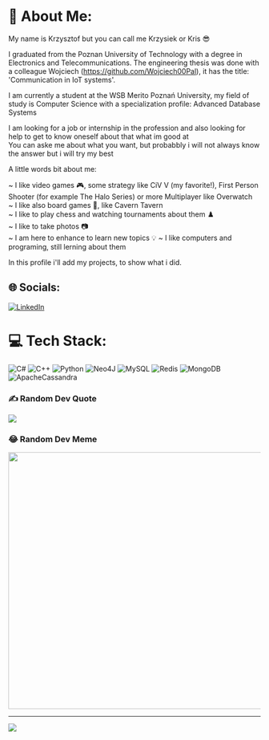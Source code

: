 # 💫 About Me:

My name is Krzysztof but you can call me Krzysiek or Kris 😎

I graduated from the Poznan University of Technology with a degree in Electronics and Telecommunications. The engineering thesis was done with a colleague Wojciech (https://github.com/Wojciech00Pal), it has the title: 'Communication in IoT systems'.<br>

I am currently a student at the WSB Merito Poznań University, my field of study is Computer Science with a specialization profile: Advanced Database Systems<br>

I am looking for a job or internship in the profession and also looking for help to get to know oneself about that what im good at<br>
You can aske me about what you want, but probabbly i will not always know the answer but i will try my best<br>

A little words bit about me:

~ I like video games 🎮, some strategy like CiV V (my favorite!), First Person Shooter (for example The Halo Series) or more Multiplayer like Overwatch <br />
~ I like also board games 🎲, like Cavern Tavern <br />
~ I like to play chess and watching tournaments about them ♟️ <br />
~ I like to take photos 📷 <br />
~ I am here to enhance to learn new topics 💡 
~ I like computers and programing, still lerning about them 

In this profile i'll add my projects, to show what i did.

## 🌐 Socials:
[![LinkedIn](https://img.shields.io/badge/LinkedIn-%230077B5.svg?logo=linkedin&logoColor=white)](https://linkedin.com/in/https://www.linkedin.com/in/krzysztof-storo%C5%BCuk-b61bab225/) 

# 💻 Tech Stack:
![C#](https://img.shields.io/badge/c%23-%23239120.svg?style=for-the-badge&logo=c-sharp&logoColor=white) ![C++](https://img.shields.io/badge/c++-%2300599C.svg?style=for-the-badge&logo=c%2B%2B&logoColor=white) ![Python](https://img.shields.io/badge/python-3670A0?style=for-the-badge&logo=python&logoColor=ffdd54) 	![Neo4J](https://img.shields.io/badge/Neo4j-008CC1?style=for-the-badge&logo=neo4j&logoColor=white) ![MySQL](https://img.shields.io/badge/mysql-%2300f.svg?style=for-the-badge&logo=mysql&logoColor=white) ![Redis](https://img.shields.io/badge/redis-%23DD0031.svg?style=for-the-badge&logo=redis&logoColor=white) ![MongoDB](https://img.shields.io/badge/MongoDB-%234ea94b.svg?style=for-the-badge&logo=mongodb&logoColor=white) ![ApacheCassandra](https://img.shields.io/badge/cassandra-%231287B1.svg?style=for-the-badge&logo=apache-cassandra&logoColor=white)

### ✍️ Random Dev Quote
![](https://quotes-github-readme.vercel.app/api?type=horizontal&theme=radical)

### 😂 Random Dev Meme
<img src="https://rm.up.railway.app/" width="512px"/>

---
[![](https://visitcount.itsvg.in/api?id=kryty8&icon=1&color=0)](https://visitcount.itsvg.in)

<!-- Proudly created with GPRM ( https://gprm.itsvg.in ) -->

